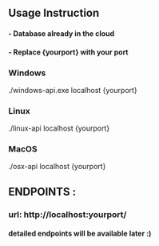 ## Usage Instruction

#### - Database already in the cloud
#### - Replace {yourport} with your port

### Windows

./windows-api.exe localhost {yourport}

### Linux 

./linux-api localhost {yourport}

### MacOS

./osx-api localhost {yourport}


## ENDPOINTS :

### url: http://localhost:yourport/

#### detailed endpoints will be available later :)
